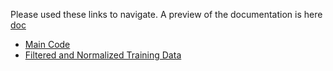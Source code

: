 Please used these links to navigate.
A preview of the documentation is here [doc](doc/stock.md)
* [Main Code](src/stockTest.py)
* [Filtered and Normalized Training Data](stockdata/SPY_TrainingData_30_13.csv)
